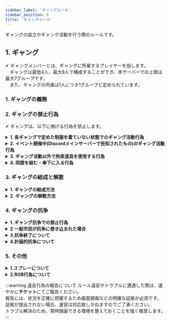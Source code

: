 ```yaml
---
sidebar_label: 'ギャングルール'
sidebar_position: 6
title: 'ギャングルール'
---
```


ギャングの設立やギャング活動を行う際のルールです。

## 1. ギャング
✔ ギャングメンバーとは、ギャングに所属するプレイヤーを指します。<br/>
　ギャングは最低4人、最大8人で構成することができ、本サーバーでの上限は最大7グループです。<br/>
　また、ギャングの所属は1人につき1グループと定められています。

### 1. ギャングの義務

### 2. ギャングの禁止行為
✔ ギャングは、以下に掲げる行為を禁止します。


<details>
<summary><strong>1. 各ギャングで定めた制服を着ていない状態でのギャング活動行為</strong></summary>
<div>
ギャング設立後、「正装」と「大型戦闘服」をコーディネートし、警察官へ報告すること。
</div>
</details>

<details>
<summary><strong>2. イベント開催中(Discordメインサーバーで告知されたもの)のギャング活動行為</strong></summary>
<div>
</div>
</details>

<details>
<summary><strong>3. ギャング活動以外で拘束道具を使用する行為</strong></summary>
<div>
</div>
</details>

<details>
<summary><strong>4. 同盟を組む・傘下に入る行為</strong></summary>
<div>
</div>
</details>

### 3. ギャングの結成と解散

<details>
<summary><strong>1. ギャングの結成方法</strong></summary>
<div>
ギャングのリーダーは[KogamaiGTAサポート](https://discord.gg/9tGUMSR8rK)（ジョブ申請）に以下の内容を添えてチケットを発行してください。
<ui>
  <li>ギャング名</li>
  <li>ギャングカラー</li>
  <li>リーダーの名前（フルネーム）</li>
  <li>メンバー全員の名前（フルネーム）</li>
</ui>
</div>
</details>

<details>
<summary><strong>2. ギャングの解散方法</strong></summary>
<div>

<details>
<summary><strong>1. 自主解散</strong></summary>
<div>
ギャングのリーダーは[KogamaiGTAサポート](https://discord.gg/9tGUMSR8rK)（ジョブ申請）に解散する旨を添えてチケットを発行してください。<br/>
チケット発行後、返信の有無にかかわらずギャングメニューから解散を実行して構いません。
</div>
</details>

<details>
<summary><strong>1. 強制解散</strong></summary>
<div>
拠点エリア(島)が無い状態、またはメンバーが４人を下回った状態が１週間続いた場合、<br/>
運営チームが強制的に解散させる場合があります。
</div>
</details>

</div>
</details>

### 4. ギャングの抗争

<details>
<summary><strong>1. ギャング抗争での禁止行為</strong></summary>
<div>

<details>
<summary><strong>1.警察へ通告せずに抗争を開始する行為</strong></summary>
<div>
抗争を仕掛ける側は事前に<br/>
「抗争を行う場所」「開始時間」「相手のギャングカラー(関与するギャング全色)」を警察へ通告すること。<br/>

計画的抗争の場合も同様に、<br/>
「抗争を行う場所」「抗争予定日時」「相手のギャングカラー(関与するギャング全色)」を警察へ通告すること。<br/>
計画的抗争に限り、抗争予定時刻の1時間前にtwitterで同内容を告知してください。
</div>
</details>

<details>
<summary><strong>2.各ギャングに定められた拠点エリアを奪取する行為</strong></summary>
<div>
</div>
</details>

<details>
<summary><strong>3.同じ色のギャングに2回以上抗争を仕掛ける行為</strong></summary>
<div>
また、1回の抗争で2エリア以上の奪取は禁止です。<br/>
計画的抗争に関してはこの限りではありません。
</div>
</details>

<details>
<summary><strong>4.故意的に一般市民を巻き込む行為</strong></summary>
<div>
事前に通告されたギャング抗争に警察は原則介入しませんが、<br/>
一般市民が巻き込まれてしまった場合、警察が介入し両ギャング制圧されます。
</div>
</details>

<details>
<summary><strong>5.地下・屋内での抗争行為</strong></summary>
<div>
警察へ通告したエリア以外での抗争に関しても原則禁止です。
</div>
</details>

<details>
<summary><strong>6.ギャングカラーで統一された車両以外を使用する行為</strong></summary>
<div>
仕掛けた側・仕掛けられた側、どちらも適用されます。
</div>
</details>

<details>
<summary><strong>7.抗争開始後30分以内に抗争エリアを離れる行為</strong></summary>
<div>
30分間何事もなく、エリアのカラーも変わった場合攻めた側の勝利となる。
</div>
</details>

<details>
<summary><strong>8.ダウンしたメンバーを抗争終了前に移動させる行為</strong></summary>
<div>
</div>
</details>

</div>
</details>

<details>
<summary><strong>2.一般市民が抗争に巻き込まれた場合</strong></summary>
<div>
参加したギャングチームの全員にプレイヤー殺人が適用されます。<br/>
ただし市民が参加ギャングに酷似した服装だった場合、市民の自己責任となりプレイヤー殺人は適応されない。<br/>
(酷似しているかの判断は警察が行います。)
</div>
</details>

<details>
<summary><strong>3.抗争終了について</strong></summary>
<div>
抗争はどちらかが全滅または降参した時点で終了となります。降参は相手ギャングへ直接伝えること。<br/>
勝利した側は警察へ終了した旨を報告すること。
</div>
</details>

<details>
<summary><strong>4.計画的抗争について</strong></summary>
<div>
計画的抗争とは、あらかじめ決めれられた日時に抗争を行うことを指します。<br/>

勝利報酬はギャング間で取り決めることが可能。<br/>
抗争が決定した後、報酬予定だったエリアが抗争前に奪取された場合は、<br/>
現金やその他の代案、抗争を行うか中止にするかなどギャング同士で再度話し合ってください。
</div>
</details>

### 5. その他

<details>
<summary><strong>1.スプレーについて</strong></summary>
<div>
スプレーは各ギャングのカラーとタグに限ります。<br/>
地下、屋内へのスプレーは禁止します。
</div>
</details>

<details>
<summary><strong>2.ROB行為について</strong></summary>
<div>
ギャング同士に限り、拘束道具以外のすべてのアイテムのROB行為が許されています。<br/>
また、第2章(禁止行為)第4条(その他の禁止行為)No.3(ダウンした/させたプレイヤーからアイテムを強奪・略奪（以下、ROB）する行為)の適用外とします。
</div>
</details>




:::warning 違反行為の報告について
ルール違反やトラブルに遭遇した際は、速やかに<strong>チケット</strong>にてご報告ください。<br/>
報告には、状況を正確に把握するため画面録画などの明確な証拠が必須です。<br/>
証拠が提出されない場合、運営は対応致しかねますのでご了承ください。<br/>
トラブル解決のため、常時録画できる環境を整えておくことを強く推奨します。
:::